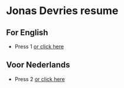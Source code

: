 # Jonas Devries resume

## For English
  - Press 1 [or click here](https://jonasdevries.github.io/en/)   

## Voor Nederlands
  - Press 2 [or click here](https://jonasdevries.github.io/nl/)